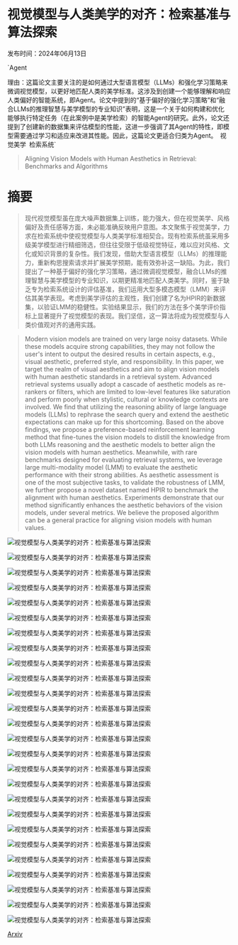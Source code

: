 # 视觉模型与人类美学的对齐：检索基准与算法探索

发布时间：2024年06月13日

`Agent

理由：这篇论文主要关注的是如何通过大型语言模型（LLMs）和强化学习策略来微调视觉模型，以更好地匹配人类的美学标准。这涉及到创建一个能够理解和响应人类偏好的智能系统，即Agent。论文中提到的“基于偏好的强化学习策略”和“融合LLMs的推理智慧与美学模型的专业知识”表明，这是一个关于如何构建和优化能够执行特定任务（在此案例中是美学检索）的智能Agent的研究。此外，论文还提到了创建新的数据集来评估模型的性能，这进一步强调了其Agent的特性，即模型需要通过学习和适应来改进其性能。因此，这篇论文更适合归类为Agent。` `视觉美学` `检索系统`

> Aligning Vision Models with Human Aesthetics in Retrieval: Benchmarks and Algorithms

# 摘要

> 现代视觉模型虽在庞大噪声数据集上训练，能力强大，但在视觉美学、风格偏好及责任感等方面，未必能准确反映用户意图。本文聚焦于视觉美学，力求在检索系统中使视觉模型与人类美学标准相契合。现有检索系统虽采用多级美学模型进行精细筛选，但往往受限于低级视觉特征，难以应对风格、文化或知识背景的复杂性。我们发现，借助大型语言模型（LLMs）的推理能力，重新构思搜索请求并扩展美学预期，能有效弥补这一缺陷。为此，我们提出了一种基于偏好的强化学习策略，通过微调视觉模型，融合LLMs的推理智慧与美学模型的专业知识，以期更精准地匹配人类美学。同时，鉴于缺乏专为检索系统设计的评估基准，我们运用大型多模态模型（LMM）来评估其美学表现。考虑到美学评估的主观性，我们创建了名为HPIR的新数据集，以验证LMM的稳健性。实验结果显示，我们的方法在多个美学评价指标上显著提升了视觉模型的表现。我们坚信，这一算法将成为视觉模型与人类价值观对齐的通用实践。

> Modern vision models are trained on very large noisy datasets. While these models acquire strong capabilities, they may not follow the user's intent to output the desired results in certain aspects, e.g., visual aesthetic, preferred style, and responsibility. In this paper, we target the realm of visual aesthetics and aim to align vision models with human aesthetic standards in a retrieval system. Advanced retrieval systems usually adopt a cascade of aesthetic models as re-rankers or filters, which are limited to low-level features like saturation and perform poorly when stylistic, cultural or knowledge contexts are involved. We find that utilizing the reasoning ability of large language models (LLMs) to rephrase the search query and extend the aesthetic expectations can make up for this shortcoming. Based on the above findings, we propose a preference-based reinforcement learning method that fine-tunes the vision models to distill the knowledge from both LLMs reasoning and the aesthetic models to better align the vision models with human aesthetics. Meanwhile, with rare benchmarks designed for evaluating retrieval systems, we leverage large multi-modality model (LMM) to evaluate the aesthetic performance with their strong abilities. As aesthetic assessment is one of the most subjective tasks, to validate the robustness of LMM, we further propose a novel dataset named HPIR to benchmark the alignment with human aesthetics. Experiments demonstrate that our method significantly enhances the aesthetic behaviors of the vision models, under several metrics. We believe the proposed algorithm can be a general practice for aligning vision models with human values.

![视觉模型与人类美学的对齐：检索基准与算法探索](../../../paper_images/2406.09397/x1.png)

![视觉模型与人类美学的对齐：检索基准与算法探索](../../../paper_images/2406.09397/x2.png)

![视觉模型与人类美学的对齐：检索基准与算法探索](../../../paper_images/2406.09397/x3.png)

![视觉模型与人类美学的对齐：检索基准与算法探索](../../../paper_images/2406.09397/x4.png)

![视觉模型与人类美学的对齐：检索基准与算法探索](../../../paper_images/2406.09397/x5.png)

![视觉模型与人类美学的对齐：检索基准与算法探索](../../../paper_images/2406.09397/x6.png)

![视觉模型与人类美学的对齐：检索基准与算法探索](../../../paper_images/2406.09397/x7.png)

![视觉模型与人类美学的对齐：检索基准与算法探索](../../../paper_images/2406.09397/x8.png)

![视觉模型与人类美学的对齐：检索基准与算法探索](../../../paper_images/2406.09397/x9.png)

![视觉模型与人类美学的对齐：检索基准与算法探索](../../../paper_images/2406.09397/x10.png)

![视觉模型与人类美学的对齐：检索基准与算法探索](../../../paper_images/2406.09397/x11.png)

![视觉模型与人类美学的对齐：检索基准与算法探索](../../../paper_images/2406.09397/x12.png)

![视觉模型与人类美学的对齐：检索基准与算法探索](../../../paper_images/2406.09397/x13.png)

![视觉模型与人类美学的对齐：检索基准与算法探索](../../../paper_images/2406.09397/x14.png)

![视觉模型与人类美学的对齐：检索基准与算法探索](../../../paper_images/2406.09397/x15.png)

![视觉模型与人类美学的对齐：检索基准与算法探索](../../../paper_images/2406.09397/x16.png)

![视觉模型与人类美学的对齐：检索基准与算法探索](../../../paper_images/2406.09397/x17.png)

![视觉模型与人类美学的对齐：检索基准与算法探索](../../../paper_images/2406.09397/x18.png)

![视觉模型与人类美学的对齐：检索基准与算法探索](../../../paper_images/2406.09397/x19.png)

![视觉模型与人类美学的对齐：检索基准与算法探索](../../../paper_images/2406.09397/x20.png)

![视觉模型与人类美学的对齐：检索基准与算法探索](../../../paper_images/2406.09397/x21.png)

![视觉模型与人类美学的对齐：检索基准与算法探索](../../../paper_images/2406.09397/x22.png)

![视觉模型与人类美学的对齐：检索基准与算法探索](../../../paper_images/2406.09397/x23.png)

![视觉模型与人类美学的对齐：检索基准与算法探索](../../../paper_images/2406.09397/x24.png)

![视觉模型与人类美学的对齐：检索基准与算法探索](../../../paper_images/2406.09397/x25.png)

![视觉模型与人类美学的对齐：检索基准与算法探索](../../../paper_images/2406.09397/x26.png)

[Arxiv](https://arxiv.org/abs/2406.09397)